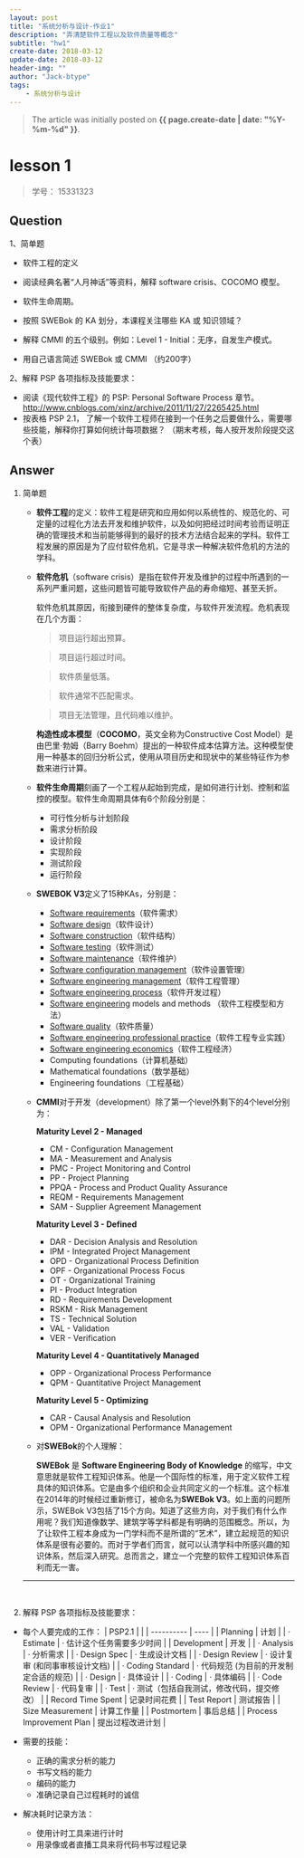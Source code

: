 ```yaml
---
layout: post
title: "系统分析与设计-作业1"
description: "弄清楚软件工程以及软件质量等概念"
subtitle: "hw1"
create-date: 2018-03-12
update-date: 2018-03-12
header-img: ""
author: "Jack-btype"
tags:
    - 系统分析与设计
---
```


> The article was initially posted on **{{ page.create-date | date: "%Y-%m-%d" }}**.

# lesson 1

> 学号： 15331323

## Question

1、简单题

- 软件工程的定义

- 阅读经典名著“人月神话”等资料，解释 software crisis、COCOMO 模型。
- 软件生命周期。
- 按照 SWEBok 的 KA 划分，本课程关注哪些 KA 或 知识领域？
- 解释 CMMI 的五个级别。例如：Level 1 - Initial：无序，自发生产模式。
- 用自己语言简述 SWEBok 或 CMMI （约200字）

2、解释 PSP 各项指标及技能要求：

- 阅读《现代软件工程》的 PSP: Personal Software Process 章节。 <http://www.cnblogs.com/xinz/archive/2011/11/27/2265425.html>
- 按表格 PSP 2.1， 了解一个软件工程师在接到一个任务之后要做什么，需要哪些技能，解释你打算如何统计每项数据？ （期末考核，每人按开发阶段提交这个表）

## Answer

1. 简单题

   - **软件工程**的定义：软件工程是研究和应用如何以系统性的、规范化的、可定量的过程化方法去开发和维护软件，以及如何把经过时间考验而证明正确的管理技术和当前能够得到的最好的技术方法结合起来的学科。软件工程发展的原因是为了应付软件危机，它是寻求一种解决软件危机的方法的学科。

   - **软件危机**（software crisis）是指在软件开发及维护的过程中所遇到的一系列严重问题，这些问题皆可能导致软件产品的寿命缩短、甚至夭折。

     软件危机其原因，衔接到硬件的整体复杂度，与软件开发流程。危机表现在几个方面：

     > 项目运行超出预算。

     > 项目运行超过时间。

     > 软件质量低落。

     > 软件通常不匹配需求。

     > 项目无法管理，且代码难以维护。

     **构造性成本模型**（**COCOMO**，英文全称为Constructive Cost Model）是由巴里·勃姆（Barry Boehm）提出的一种软件成本估算方法。这种模型使用一种基本的回归分析公式，使用从项目历史和现状中的某些特征作为参数来进行计算。

   - **软件生命周期**刻画了一个工程从起始到完成，是如何进行计划、控制和监控的模型。软件生命周期具体有6个阶段分别是：

     - 可行性分析与计划阶段
     - 需求分析阶段
     - 设计阶段
     - 实现阶段
     - 测试阶段
     - 运行阶段

   - **SWEBOK V3**定义了15种KAs，分别是：

     - [Software requirements](https://en.wikipedia.org/wiki/Software_requirements)（软件需求）
     - [Software design](https://en.wikipedia.org/wiki/Software_design)（软件设计）
     - [Software construction](https://en.wikipedia.org/wiki/Software_construction)（软件结构）
     - [Software testing](https://en.wikipedia.org/wiki/Software_testing)（软件测试）
     - [Software maintenance](https://en.wikipedia.org/wiki/Software_maintenance)（软件维护）
     - [Software configuration management](https://en.wikipedia.org/wiki/Software_configuration_management)（软件设置管理）
     - [Software engineering management](https://en.wikipedia.org/wiki/Software_engineering_management)（软件工程管理）
     - [Software engineering process](https://en.wikipedia.org/wiki/Software_engineering_process)（软件开发过程）
     - [Software engineering](https://en.wikipedia.org/wiki/Software_engineering) models and methods （软件工程模型和方法）
     - [Software quality](https://en.wikipedia.org/wiki/Software_quality)（软件质量）
     - [Software engineering professional practice](https://en.wikipedia.org/wiki/Software_engineering_professional_practice)（软件工程专业实践）
     - [Software engineering economics](https://en.wikipedia.org/wiki/Software_engineering_economics)（软件工程经济）
     - Computing foundations（计算机基础）
     - Mathematical foundations（数学基础）
     - Engineering foundations（工程基础）

   - **CMMI**对于开发（development）除了第一个level外剩下的4个level分别为：

     **Maturity Level 2 - Managed**

     - CM - Configuration Management
     - MA - Measurement and Analysis
     - PMC - Project Monitoring and Control
     - PP - Project Planning
     - PPQA - Process and Product Quality Assurance
     - REQM - Requirements Management
     - SAM - Supplier Agreement Management

     **Maturity Level 3 - Defined**

     - DAR - Decision Analysis and Resolution
     - IPM - Integrated Project Management
     - OPD - Organizational Process Definition
     - OPF - Organizational Process Focus
     - OT - Organizational Training
     - PI - Product Integration
     - RD - Requirements Development
     - RSKM - Risk Management
     - TS - Technical Solution
     - VAL - Validation
     - VER - Verification

     **Maturity Level 4 - Quantitatively Managed**

     - OPP - Organizational Process Performance
     - QPM - Quantitative Project Management

     **Maturity Level 5 - Optimizing**

     - CAR - Causal Analysis and Resolution
     - OPM - Organizational Performance Management

   - 对**SWEBok**的个人理解：

     **SWEBok** 是 **Software Engineering Body of Knowledge** 的缩写，中文意思就是软件工程知识体系。他是一个国际性的标准，用于定义软件工程具体的知识体系。它是由多个组织和企业共同定义的一个标准。这个标准在2014年的时候经过重新修订，被命名为**SWEBok V3**。如上面的问题所示，SWEBok V3包括了15个方向。知道了这些方向，对于我们有什么作用呢？我们知道像数学、建筑学等学科都是有明确的范围概念。所以，为了让软件工程本身成为一门学科而不是所谓的“艺术”，建立起规范的知识体系是很有必要的。而对于学者们而言，就可以认清学科中所感兴趣的知识体系，然后深入研究。总而言之，建立一个完整的软件工程知识体系百利而无一害。

   ---

   ​

2. 解释 PSP 各项指标及技能要求：

- 每个人要完成的工作：
   | PSP2.1     |      |
   | ---------- | ---- |
   | Planning |  计划    |
   | ·         Estimate | ·         估计这个任务需要多少时间 |
   | Development | 开发 |
   | ·         Analysis | ·         分析需求 |
   | ·         Design Spec | ·         生成设计文档 |
   | ·         Design Review | ·         设计复审 (和同事审核设计文档) |
   | ·         Coding Standard | ·         代码规范 (为目前的开发制定合适的规范) |
   | ·         Design | ·         具体设计 |
   | ·         Coding | ·         具体编码 |
   | ·         Code Review | ·         代码复审 |
   | ·         Test | ·         测试（包括自我测试，修改代码，提交修改） |
   | Record Time Spent | 记录时间花费 |
   | Test Report | 测试报告 |
   | Size Measurement | 计算工作量 |
   | Postmortem | 事后总结 |
   | Process Improvement Plan | 提出过程改进计划 |

- 需要的技能：

   - 正确的需求分析的能力
   - 书写文档的能力
   - 编码的能力
   - 准确记录自己过程耗时的诚信

- 解决耗时记录方法：

   - 使用计时工具来进行计时
   - 用录像或者直播工具来将代码书写过程记录

